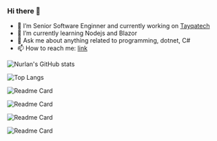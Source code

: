 ### Hi there 👋

- 🔭 I’m Senior Software Enginner and currently working on [Tayqatech](http://tayqatech.com/)
- 🌱 I’m currently learning Nodejs and Blazor
- 💬 Ask me about anything related to programming, dotnet, C#
- 📫 How to reach me: [link](https://nurlanvalizada.com/)

![Nurlan's GitHub stats](https://github-readme-stats.vercel.app/api?username=nurlanvalizada&show_icons=true&theme=dark&hide_border=true&show_owner=true)

![Top Langs](https://github-readme-stats.vercel.app/api/top-langs/?username=nurlanvalizada&theme=dark&show_icons=true&hide_border=true)

![Readme Card](https://github-readme-stats.vercel.app/api/pin/?username=nurlanvalizada&repo=ProgrammingInCSharpCourse&show_icons=true&theme=dark&hide_border=true&show_owner=true)

![Readme Card](https://github-readme-stats.vercel.app/api/pin/?username=nurlanvalizada&repo=DDD.CleanArchitecture&show_icons=true&theme=dark&hide_border=true&show_owner=true)

![Readme Card](https://github-readme-stats.vercel.app/api/pin/?username=nurlanvalizada&repo=HttpPerformance&show_icons=true&theme=dark&hide_border=true&show_owner=true)

![Readme Card](https://github-readme-stats.vercel.app/api/pin/?username=nurlanvalizada&repo=AspNetCoreDynamicProxyExample&show_icons=true&theme=dark&hide_border=true&show_owner=true)

